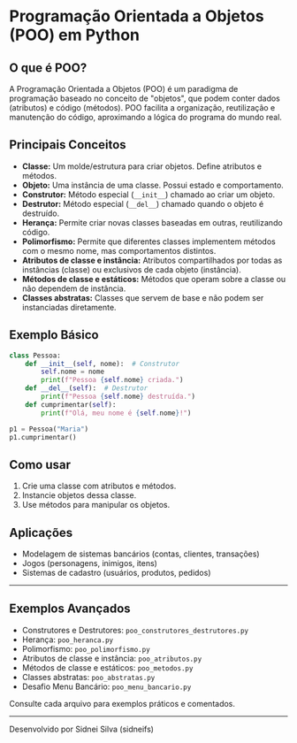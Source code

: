 # Programação Orientada a Objetos (POO) em Python

## O que é POO?

A Programação Orientada a Objetos (POO) é um paradigma de programação baseado no conceito de "objetos", que podem conter dados (atributos) e código (métodos). POO facilita a organização, reutilização e manutenção do código, aproximando a lógica do programa do mundo real.

## Principais Conceitos

- **Classe:** Um molde/estrutura para criar objetos. Define atributos e métodos.
- **Objeto:** Uma instância de uma classe. Possui estado e comportamento.
- **Construtor:** Método especial (`__init__`) chamado ao criar um objeto.
- **Destrutor:** Método especial (`__del__`) chamado quando o objeto é destruído.
- **Herança:** Permite criar novas classes baseadas em outras, reutilizando código.
- **Polimorfismo:** Permite que diferentes classes implementem métodos com o mesmo nome, mas comportamentos distintos.
- **Atributos de classe e instância:** Atributos compartilhados por todas as instâncias (classe) ou exclusivos de cada objeto (instância).
- **Métodos de classe e estáticos:** Métodos que operam sobre a classe ou não dependem de instância.
- **Classes abstratas:** Classes que servem de base e não podem ser instanciadas diretamente.

## Exemplo Básico

```python
class Pessoa:
    def __init__(self, nome):  # Construtor
        self.nome = nome
        print(f"Pessoa {self.nome} criada.")
    def __del__(self):  # Destrutor
        print(f"Pessoa {self.nome} destruída.")
    def cumprimentar(self):
        print(f"Olá, meu nome é {self.nome}!")

p1 = Pessoa("Maria")
p1.cumprimentar()
```

## Como usar

1. Crie uma classe com atributos e métodos.
2. Instancie objetos dessa classe.
3. Use métodos para manipular os objetos.

## Aplicações

- Modelagem de sistemas bancários (contas, clientes, transações)
- Jogos (personagens, inimigos, itens)
- Sistemas de cadastro (usuários, produtos, pedidos)

---

## Exemplos Avançados

- Construtores e Destrutores: `poo_construtores_destrutores.py`
- Herança: `poo_heranca.py`
- Polimorfismo: `poo_polimorfismo.py`
- Atributos de classe e instância: `poo_atributos.py`
- Métodos de classe e estáticos: `poo_metodos.py`
- Classes abstratas: `poo_abstratas.py`
- Desafio Menu Bancário: `poo_menu_bancario.py`

Consulte cada arquivo para exemplos práticos e comentados.

---

Desenvolvido por Sidnei Silva (sidneifs)
